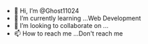 - 👋 Hi, I’m @Ghost11024
- 🌱 I’m currently learning ...Web Development
- 💞️ I’m looking to collaborate on ...
- 📫 How to reach me ...Don't reach me
  
  

<!---
Ghost11024/Ghost11024 is a ✨ special ✨ repository because its `README.md` (this file) appears on your GitHub profile.
You can click the Preview link to take a look at your changes.
--->
